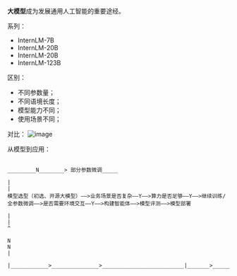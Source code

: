
**大模型**成为发展通用人工智能的重要途经。

系列：
- InternLM-7B
- InternLM-20B
- InternLM-20B
- InternLM-123B

区别：
- 不同参数量；
- 不同语境长度；
- 模型能力不同；
- 使用场景不同；

对比：
![image](https://github.com/lvoooo/internLM-learning/assets/16740247/88c5fc08-8957-408d-9199-008b2d92e1f1)

从模型到应用：

```plaintext
                                                                                                                                              _________N________> 部分参数微调_____
                                                                                                                                              |                                                                                        |
模型选型（初选、开源大模型）——>业务场景是否复杂——Y——>算力是否足够——Y——>继续训练/全参数微调——>是否需要环境交互——Y——>构建智能体——>模型评测——>模型部署
                                                                                            |                                                                                                                                          |                                                                                   ^
                                                                                           N                                                                                                                                        N                                                                                   |
                                                                                            |____________>_______________>__________________________|_______>__________________________|
```
